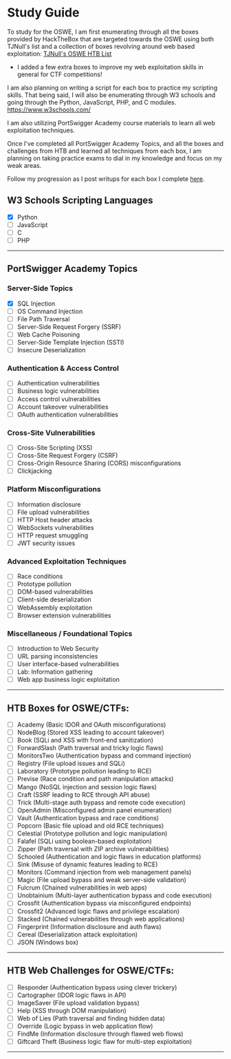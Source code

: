 # Study Guide
To study for the OSWE, I am first enumerating through all the boxes provided by HackTheBox that are targeted towards the OSWE using both TJNull's list and a collection of boxes revolving around web based exploitation:
[TJNull's OSWE HTB List](https://docs.google.com/spreadsheets/u/0/d/1dwSMIAPIam0PuRBkCiDI88pU3yzrqqHkDtBngUHNCw8/htmlview?pli=1#)
- I added a few extra boxes to improve my web exploitation skills in general for CTF competitions!

I am also planning on writing a script for each box to practice my scripting skills. That being said, I will also be enumerating through W3 schools and going through the Python, JavaScript, PHP, and C modules.
https://www.w3schools.com/

I am also utilizing PortSwigger Academy course materials to learn all web exploitation techniques.

Once I've completed all PortSwigger Academy Topics, and all the boxes and challenges from HTB and learned all techniques from each box, I am planning on taking practice exams to dial in my knowledge and focus on my weak areas.

Follow my progression as I post writups for each box I complete [here](/Writeups/Hack%20The%20Box/).

## W3 Schools Scripting Languages
- [X] Python
- [ ] JavaScript
- [ ] C
- [ ] PHP

---

## PortSwigger Academy Topics
### **Server-Side Topics**
- [X] SQL Injection
- [ ] OS Command Injection
- [ ] File Path Traversal
- [ ] Server-Side Request Forgery (SSRF)
- [ ] Web Cache Poisoning
- [ ] Server-Side Template Injection (SSTI)
- [ ] Insecure Deserialization

### **Authentication & Access Control**
- [ ] Authentication vulnerabilities
- [ ] Business logic vulnerabilities
- [ ] Access control vulnerabilities
- [ ] Account takeover vulnerabilities
- [ ] OAuth authentication vulnerabilities

### **Cross-Site Vulnerabilities**
- [ ] Cross-Site Scripting (XSS)
- [ ] Cross-Site Request Forgery (CSRF)
- [ ] Cross-Origin Resource Sharing (CORS) misconfigurations
- [ ] Clickjacking

### **Platform Misconfigurations**
- [ ] Information disclosure
- [ ] File upload vulnerabilities
- [ ] HTTP Host header attacks
- [ ] WebSockets vulnerabilities
- [ ] HTTP request smuggling
- [ ] JWT security issues

### **Advanced Exploitation Techniques**
- [ ] Race conditions
- [ ] Prototype pollution
- [ ] DOM-based vulnerabilities
- [ ] Client-side deserialization
- [ ] WebAssembly exploitation
- [ ] Browser extension vulnerabilities

### **Miscellaneous / Foundational Topics**
- [ ] Introduction to Web Security
- [ ] URL parsing inconsistencies
- [ ] User interface-based vulnerabilities
- [ ] Lab: Information gathering
- [ ] Web app business logic exploitation

---


## HTB Boxes for OSWE/CTFs:
- [ ] Academy (Basic IDOR and OAuth misconfigurations)  
- [ ] NodeBlog (Stored XSS leading to account takeover)  
- [ ] Book (SQLi and XSS with front-end sanitization)  
- [ ] ForwardSlash (Path traversal and tricky logic flaws)  
- [ ] MonitorsTwo (Authentication bypass and command injection)  
- [ ] Registry (File upload issues and SQLi)  
- [ ] Laboratory (Prototype pollution leading to RCE)  
- [ ] Previse (Race condition and path manipulation attacks)  
- [ ] Mango (NoSQL injection and session logic flaws)  
- [ ] Craft (SSRF leading to RCE through API abuse)  
- [ ] Trick (Multi-stage auth bypass and remote code execution)  
- [ ] OpenAdmin (Misconfigured admin panel enumeration)  
- [ ] Vault (Authentication bypass and race conditions)  
- [ ] Popcorn (Basic file upload and old RCE techniques)  
- [ ] Celestial (Prototype pollution and logic manipulation)  
- [ ] Falafel (SQLi using boolean-based exploitation)  
- [ ] Zipper (Path traversal with ZIP archive vulnerabilities)  
- [ ] Schooled (Authentication and logic flaws in education platforms)  
- [ ] Sink (Misuse of dynamic features leading to RCE)  
- [ ] Monitors (Command injection from web management panels)  
- [ ] Magic (File upload bypass and weak server-side validation)  
- [ ] Fulcrum (Chained vulnerabilities in web apps)  
- [ ] Unobtainium (Multi-layer authentication bypass and code execution)  
- [ ] Crossfit (Authentication bypass via misconfigured endpoints)  
- [ ] Crossfit2 (Advanced logic flaws and privilege escalation)  
- [ ] Stacked (Chained vulnerabilities through web applications)  
- [ ] Fingerprint (Information disclosure and auth flaws)  
- [ ] Cereal (Deserialization attack exploitation)  
- [ ] JSON (Windows box)

---

## HTB Web Challenges for OSWE/CTFs:
- [ ] Responder (Authentication bypass using clever trickery)  
- [ ] Cartographer (IDOR logic flaws in API)  
- [ ] ImageSaver (File upload validation bypass)  
- [ ] Help (XSS through DOM manipulation)  
- [ ] Web of Lies (Path traversal and finding hidden data)  
- [ ] Override (Logic bypass in web application flow)  
- [ ] FindMe (Information disclosure through flawed web flows)  
- [ ] Giftcard Theft (Business logic flaw for multi-step exploitation)

---
